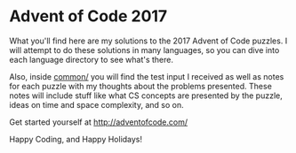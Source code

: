 # Advent of Code 2017

What you'll find here are my solutions to the 2017 Advent of Code puzzles. I will attempt to do these solutions in many languages, so you can dive into each language directory to see what's there.

Also, inside [common/](./common) you will find the test input I received as well as notes for each puzzle with my thoughts about the problems presented. These notes will include stuff like what CS concepts are presented by the puzzle, ideas on time and space complexity, and so on.

Get started yourself at http://adventofcode.com/

Happy Coding, and Happy Holidays!
